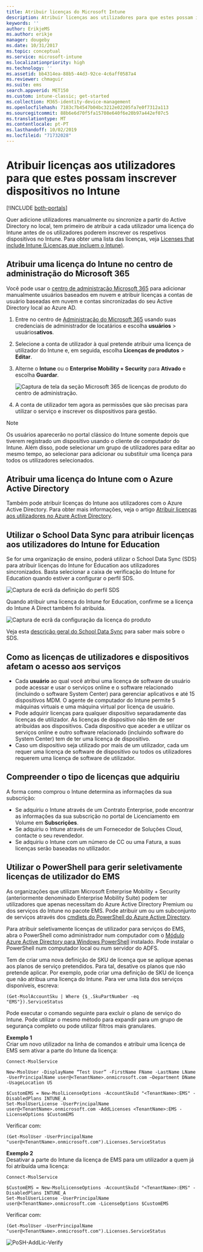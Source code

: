 ```yaml
---
title: Atribuir licenças do Microsoft Intune
description: Atribuir licenças aos utilizadores para que estes possam inscrever-se no Intune
keywords: ''
author: ErikjeMS
ms.author: erikje
manager: dougeby
ms.date: 10/31/2017
ms.topic: conceptual
ms.service: microsoft-intune
ms.localizationpriority: high
ms.technology: ''
ms.assetid: bb4314ea-88b5-44d3-92ce-4c6aff0587a4
ms.reviewer: chmaguir
ms.suite: ems
search.appverid: MET150
ms.custom: intune-classic; get-started
ms.collection: M365-identity-device-management
ms.openlocfilehash: 7183c7b4547b04bc3212e02205fa7e0f7312a113
ms.sourcegitcommit: 88b6e6d70f5fa15708e640f6e20b97a442ef07c5
ms.translationtype: MT
ms.contentlocale: pt-PT
ms.lasthandoff: 10/02/2019
ms.locfileid: "71732028"
---
```

# <a name="assign-licenses-to-users-so-they-can-enroll-devices-in-intune"></a>Atribuir licenças aos utilizadores para que estes possam inscrever dispositivos no Intune

[!INCLUDE [both-portals](../../intune-classic/includes/note-for-both-portals.md)]

Quer adicione utilizadores manualmente ou sincronize a partir do Active Directory no local, tem primeiro de atribuir a cada utilizador uma licença do Intune antes de os utilizadores poderem inscrever os respetivos dispositivos no Intune. Para obter uma lista das licenças, veja [Licenses that include Intune (Licenças que incluem o Intune)](../licenses.md).

## <a name="assign-an-intune-license-in-the-microsoft-365-admin-center"></a>Atribuir uma licença do Intune no centro de administração do Microsoft 365

Você pode usar o [centro de administração Microsoft 365](http://go.microsoft.com/fwlink/p/?LinkId=698854) para adicionar manualmente usuários baseados em nuvem e atribuir licenças a contas de usuário baseadas em nuvem e contas sincronizadas do seu Active Directory local ao Azure AD.

1. Entre no centro de [Administração do Microsoft 365](http://go.microsoft.com/fwlink/p/?LinkId=698854) usando suas credenciais de administrador de locatários e escolha **usuários** > usuários**ativos**.

2. Selecione a conta de utilizador à qual pretende atribuir uma licença de utilizador do Intune e, em seguida, escolha **Licenças de produtos** > **Editar**.

3. Alterne o **Intune** ou o **Enterprise Mobility + Security** para **Ativado** e escolha **Guardar**.

   ![Captura de tela da seção Microsoft 365 de licenças de produto do centro de administração.](./media/licenses-assign/office-assign-license.png)

4. A conta de utilizador tem agora as permissões que são precisas para utilizar o serviço e inscrever os dispositivos para gestão.

> [!NOTE]
> Os usuários aparecerão no portal clássico do Intune somente depois que tiverem registrado um dispositivo usando o cliente de computador do Intune. Além disso, pode selecionar um grupo de utilizadores para editar ao mesmo tempo, ao selecionar para adicionar ou substituir uma licença para todos os utilizadores selecionados.

## <a name="assign-an-intune-license-by-using-azure-active-directory"></a>Atribuir uma licença do Intune com o Azure Active Directory

Também pode atribuir licenças do Intune aos utilizadores com o Azure Active Directory. Para obter mais informações, veja o artigo [Atribuir licenças aos utilizadores no Azure Active Directory](https://docs.microsoft.com/azure/active-directory/active-directory-licensing-group-assignment-azure-portal). 

## <a name="use-school-data-sync-to-assign-licenses-to-users-in-intune-for-education"></a>Utilizar o School Data Sync para atribuir licenças aos utilizadores do Intune for Education
Se for uma organização de ensino, poderá utilizar o School Data Sync (SDS) para atribuir licenças do Intune for Education aos utilizadores sincronizados. Basta selecionar a caixa de verificação do Intune for Education quando estiver a configurar o perfil SDS.  

![Captura de ecrã da definição do perfil SDS](./media/licenses-assign/i4e-sds-profile-setup-setting.png)

Quando atribuir uma licença do Intune for Education, confirme se a licença do Intune A Direct também foi atribuída.

![Captura de ecrã da configuração da licença do produto](./media/licenses-assign/i4e-set-licenses.png)

Veja esta [descrição geral do School Data Sync](https://support.office.com/article/Overview-of-School-Data-Sync-and-Classroom-f3d1147b-4ade-4905-8518-508e729f2e91) para saber mais sobre o SDS.

## <a name="how-user-and-device-licenses-affect-access-to-services"></a>Como as licenças de utilizadores e dispositivos afetam o acesso aos serviços
* Cada **usuário** ao qual você atribui uma licença de software de usuário pode acessar e usar o serviços online e o software relacionado (incluindo o software System Center) para gerenciar aplicativos e até 15 dispositivos MDM. O agente de computador do Intune permite 5 máquinas virtuais e uma máquina virtual por licença de usuário.
* Pode adquirir licenças para qualquer dispositivo separadamente das licenças de utilizador. As licenças de dispositivo não têm de ser atribuídas aos dispositivos. Cada dispositivo que aceder a e utilizar os serviços online e outro software relacionado (incluindo software do System Center) tem de ter uma licença de dispositivo.
* Caso um dispositivo seja utilizado por mais de um utilizador, cada um requer uma licença de software de dispositivo ou todos os utilizadores requerem uma licença de software de utilizador.

## <a name="understanding-the-type-of-licenses-you-have-purchased"></a>Compreender o tipo de licenças que adquiriu

A forma como comprou o Intune determina as informações da sua subscrição:

- Se adquiriu o Intune através de um Contrato Enterprise, pode encontrar as informações da sua subscrição no portal de Licenciamento em Volume em **Subscrições**.
- Se adquiriu o Intune através de um Fornecedor de Soluções Cloud, contacte o seu revendedor.
- Se adquiriu o Intune com um número de CC ou uma Fatura, a suas licenças serão baseadas no utilizador.




## <a name="use-powershell-to-selectively-manage-ems-user-licenses"></a>Utilizar o PowerShell para gerir seletivamente licenças de utilizador do EMS
As organizações que utilizam Microsoft Enterprise Mobility + Security (anteriormente denominado Enterprise Mobility Suite) podem ter utilizadores que apenas necessitam do Azure Active Directory Premium ou dos serviços do Intune no pacote EMS. Pode atribuir um ou um subconjunto de serviços através dos [cmdlets do PowerShell do Azure Active Directory](https://msdn.microsoft.com/library/jj151815.aspx).

Para atribuir seletivamente licenças de utilizador para serviços do EMS, abra o PowerShell como administrador num computador com o [Módulo Azure Active Directory para Windows PowerShell](https://msdn.microsoft.com/library/jj151815.aspx#bkmk_installmodule) instalado. Pode instalar o PowerShell num computador local ou num servidor do ADFS.

Tem de criar uma nova definição de SKU de licença que se aplique apenas aos planos de serviço pretendidos. Para tal, desative os planos que não pretende aplicar. Por exemplo, pode criar uma definição de SKU de licença que não atribua uma licença do Intune. Para ver uma lista dos serviços disponíveis, escreva:

    (Get-MsolAccountSku | Where {$_.SkuPartNumber -eq "EMS"}).ServiceStatus

Pode executar o comando seguinte para excluir o plano de serviço do Intune. Pode utilizar o mesmo método para expandir para um grupo de segurança completo ou pode utilizar filtros mais granulares.

**Exemplo 1**<br>
Criar um novo utilizador na linha de comandos e atribuir uma licença de EMS sem ativar a parte do Intune da licença:

    Connect-MsolService

    New-MsolUser -DisplayName “Test User” -FirstName FName -LastName LName -UserPrincipalName user@<TenantName>.onmicrosoft.com –Department DName -UsageLocation US

    $CustomEMS = New-MsolLicenseOptions -AccountSkuId "<TenantName>:EMS" -DisabledPlans INTUNE_A
    Set-MsolUserLicense -UserPrincipalName user@<TenantName>.onmicrosoft.com -AddLicenses <TenantName>:EMS -LicenseOptions $CustomEMS


Verificar com:

    (Get-MsolUser -UserPrincipalName "user@<TenantName>.onmicrosoft.com").Licenses.ServiceStatus

**Exemplo 2**<br>
Desativar a parte do Intune da licença de EMS para um utilizador a quem já foi atribuída uma licença:

    Connect-MsolService

    $CustomEMS = New-MsolLicenseOptions -AccountSkuId "<TenantName>:EMS" -DisabledPlans INTUNE_A
    Set-MsolUserLicense -UserPrincipalName user@<TenantName>.onmicrosoft.com -LicenseOptions $CustomEMS

Verificar com:

    (Get-MsolUser -UserPrincipalName "user@<TenantName>.onmicrosoft.com").Licenses.ServiceStatus

![PoSH-AddLic-Verify](./media/licenses-assign/posh-addlic-verify.png)
